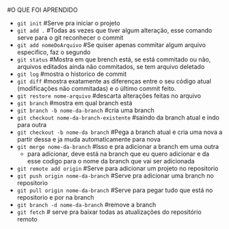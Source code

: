 #O QUE FOI APRENDIDO 

* `git init` #Serve pra iniciar o projeto
* `git add .`  #Todas as vezes que tiver algum alteração, esse comando serve para o git reconhecer o commit
* `git add nomeDoArquivo`  #Se quiser apenas commitar algum arquivo especifico, faz o segundo
* `git status`    #Mostra em que brench está, se está commitado ou não, arquivos editados ainda não commitados, se tem arquivo deletado
* `git log` #mostra o historico de commit
* `git diff`  #mostra exatamente as diferenças entre o seu código atual (modificações não commitadas) e o último commit feito.
* `git restore nome-arquivo` #descarta alterações feitas no arquivo
* `git branch` #mostra em qual branch está
* `git branch -b nome-da-branch` #cria uma branch
* `git checkout nome-da-branch-existente` #saindo da branch atual e indo para outra
* `git checkout -b nome-da branch` #Pega a branch atual e cria uma nova a partir dessa e ja muda automaticamente para nova
* `git merge nome-da-branch` #Isso e pra adicionar a branch em uma outra
    * para adicionar, deve está na branch que eu quero adicionar e da esse codigo para o nome da branch que vai ser adicionada
* `git remote add origin` <url-do-repositorio> #Serve para adicionar um projeto no repositorio
* `git push origin nome-da-branch` #Serve pra adicionar uma branch no repositorio
* `git pull origin nome-da-branch` #Serve para pegar tudo que está no repositorio e por na branch
* `git branch -d nome-da-branch` #remove a branch
* `git fetch` # serve pra baixar todas as atualizações do repositório remoto

